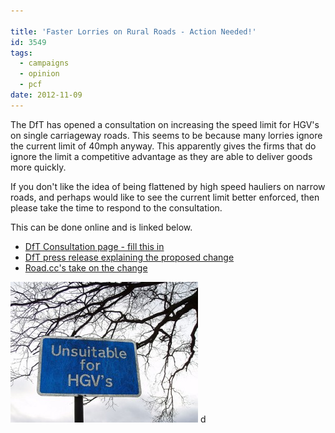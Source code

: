 ```yaml
---

title: 'Faster Lorries on Rural Roads - Action Needed!'
id: 3549
tags:
  - campaigns
  - opinion
  - pcf
date: 2012-11-09
---
```


The DfT has opened a consultation on increasing the speed limit for HGV's on single carriageway roads. This seems to be because many lorries ignore the current limit of 40mph anyway. This apparently gives the firms that do ignore the limit a competitive advantage as they are able to deliver goods more quickly.

If you don't like the idea of being flattened by high speed hauliers on narrow roads, and perhaps would like to see the current limit better enforced, then please take the time to respond to the consultation.

This can be done online and is linked below.

*   [DfT Consultation page - fill this in](http://www.dft.gov.uk/consultations/dft-2012-34/)
*   [DfT press release explaining the proposed change](http://www.dft.gov.uk/news/press-releases/dft-press-20121109a)
*   [Road.cc's take on the change](http://road.cc/content/news/70124-seven-ten-lorries-break-speed-limit-single-carriageway-roads-so-dft-plans-let)

![Say no to faster lorries](/public/assets/2206492974_ed2e28cb90-300x225.jpg) 
d